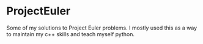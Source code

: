 # ProjectEuler

Some of my solutions to Project Euler problems.  I mostly used this as a way to maintain my c++ skills and teach myself python.
